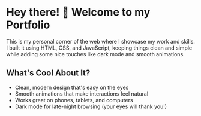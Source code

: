 # Hey there! 👋 Welcome to my Portfolio
This is my personal corner of the web where I showcase my work and skills. I built it using HTML, CSS, and JavaScript, keeping things clean and simple while adding some nice touches like dark mode and smooth animations.

## What's Cool About It?

- Clean, modern design that's easy on the eyes
- Smooth animations that make interactions feel natural
- Works great on phones, tablets, and computers
- Dark mode for late-night browsing (your eyes will thank you!)
